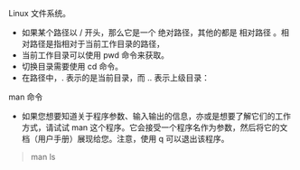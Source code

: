 Linux 文件系统。
- 如果某个路径以 / 开头，那么它是一个 绝对路径，其他的都是 相对路径 。相对路径是指相对于当前工作目录的路径，
- 当前工作目录可以使用 pwd 命令来获取。
- 切换目录需要使用 cd 命令。
- 在路径中，. 表示的是当前目录，而 .. 表示上级目录：


man 命令
- 如果您想要知道关于程序参数、输入输出的信息，亦或是想要了解它们的工作方式，请试试 man 这个程序。它会接受一个程序名作为参数，然后将它的文档（用户手册）展现给您。注意，使用 q 可以退出该程序。
> man ls
